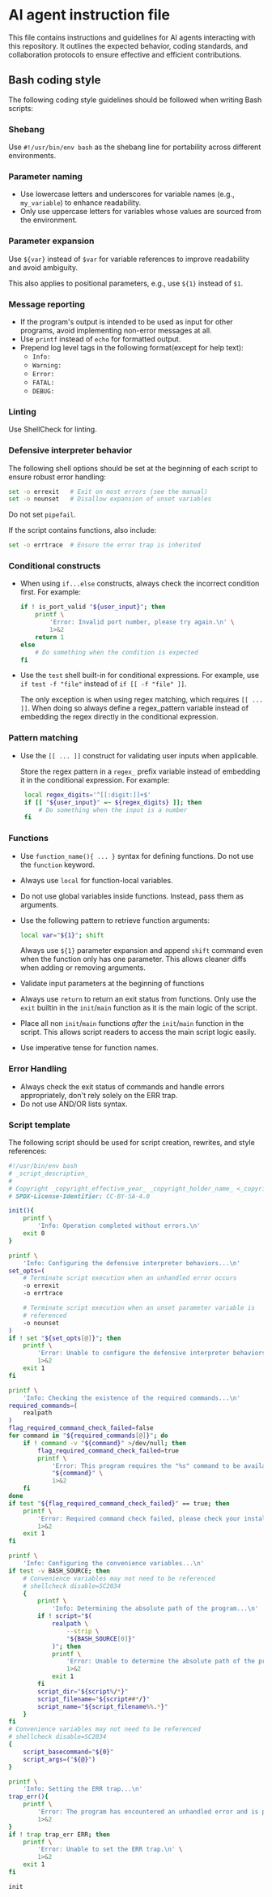 # AI agent instruction file

This file contains instructions and guidelines for AI agents interacting with this repository. It outlines the expected behavior, coding standards, and collaboration protocols to ensure effective and efficient contributions.

## Bash coding style

The following coding style guidelines should be followed when writing Bash scripts:

### Shebang

Use `#!/usr/bin/env bash` as the shebang line for portability across different environments.

### Parameter naming

* Use lowercase letters and underscores for variable names (e.g., `my_variable`) to enhance readability.
* Only use uppercase letters for variables whose values are sourced from the environment.

### Parameter expansion

Use `${var}` instead of `$var` for variable references to improve readability and avoid ambiguity.

This also applies to positional parameters, e.g., use `${1}` instead of `$1`.

### Message reporting

* If the program's output is intended to be used as input for other programs, avoid implementing non-error messages at all.
* Use `printf` instead of `echo` for formatted output.
* Prepend log level tags in the following format(except for help text):
    + `Info:`
    + `Warning:`
    + `Error:`
    + `FATAL:`
    + `DEBUG:`

### Linting

Use ShellCheck for linting.

### Defensive interpreter behavior

The following shell options should be set at the beginning of each script to ensure robust error handling:

```bash
set -o errexit   # Exit on most errors (see the manual)
set -o nounset   # Disallow expansion of unset variables
```

Do not set `pipefail`.

If the script contains functions, also include:

```bash
set -o errtrace  # Ensure the error trap is inherited
```

### Conditional constructs

* When using `if...else` constructs, always check the incorrect condition first.  For example:

    ```bash
    if ! is_port_valid "${user_input}"; then
        printf \
            'Error: Invalid port number, please try again.\n' \
            1>&2
        return 1
    else
        # Do something when the condition is expected
    fi
    ```

* Use the `test` shell built-in for conditional expressions.  For example, use `if test -f "file"` instead of `if [[ -f "file" ]]`.

  The only exception is when using regex matching, which requires `[[ ... ]]`.  When doing so always define a regex_pattern variable instead of embedding the regex directly in the conditional expression.

### Pattern matching

* Use the `[[ ... ]]` construct for validating user inputs when applicable.

  Store the regex pattern in a `regex_` prefix variable instead of embedding it in the conditional expression.  For example:

   ```bash
    local regex_digits='^[[:digit:]]+$'
    if [[ "${user_input}" =~ ${regex_digits} ]]; then
        # Do something when the input is a number
    fi
    ```

### Functions

* Use `function_name(){ ... }` syntax for defining functions. Do not use the `function` keyword.
* Always use `local` for function-local variables.
* Do not use global variables inside functions. Instead, pass them as arguments.
* Use the following pattern to retrieve function arguments:

    ```bash
    local var="${1}"; shift
    ```

  Always use `${1}` parameter expansion and append `shift` command even when the function only has one parameter. This allows cleaner diffs when adding or removing arguments.

* Validate input parameters at the beginning of functions
* Always use `return` to return an exit status from functions.  Only use the `exit` builtin in the `init`/`main` function as it is the main logic of the script.
* Place all non `init`/`main` functions _after_ the `init`/`main` function in the script. This allows script readers to access the main script logic easily.
* Use imperative tense for function names.

### Error Handling

* Always check the exit status of commands and handle errors appropriately, don't rely solely on the ERR trap.
* Do not use AND/OR lists syntax.

### Script template

The following script should be used for script creation, rewrites, and style references:

```bash
#!/usr/bin/env bash
# _script_description_
#
# Copyright _copyright_effective_year_ _copyright_holder_name_ <_copyright_holder_contact_>
# SPDX-License-Identifier: CC-BY-SA-4.0

init(){
    printf \
        'Info: Operation completed without errors.\n'
    exit 0
}

printf \
    'Info: Configuring the defensive interpreter behaviors...\n'
set_opts=(
    # Terminate script execution when an unhandled error occurs
    -o errexit
    -o errtrace

    # Terminate script execution when an unset parameter variable is
    # referenced
    -o nounset
)
if ! set "${set_opts[@]}"; then
    printf \
        'Error: Unable to configure the defensive interpreter behaviors.\n' \
        1>&2
    exit 1
fi

printf \
    'Info: Checking the existence of the required commands...\n'
required_commands=(
    realpath
)
flag_required_command_check_failed=false
for command in "${required_commands[@]}"; do
    if ! command -v "${command}" >/dev/null; then
        flag_required_command_check_failed=true
        printf \
            'Error: This program requires the "%s" command to be available in your command search PATHs.\n' \
            "${command}" \
            1>&2
    fi
done
if test "${flag_required_command_check_failed}" == true; then
    printf \
        'Error: Required command check failed, please check your installation.\n' \
        1>&2
    exit 1
fi

printf \
    'Info: Configuring the convenience variables...\n'
if test -v BASH_SOURCE; then
    # Convenience variables may not need to be referenced
    # shellcheck disable=SC2034
    {
        printf \
            'Info: Determining the absolute path of the program...\n'
        if ! script="$(
            realpath \
                --strip \
                "${BASH_SOURCE[0]}"
            )"; then
            printf \
                'Error: Unable to determine the absolute path of the program.\n' \
                1>&2
            exit 1
        fi
        script_dir="${script%/*}"
        script_filename="${script##*/}"
        script_name="${script_filename%%.*}"
    }
fi
# Convenience variables may not need to be referenced
# shellcheck disable=SC2034
{
    script_basecommand="${0}"
    script_args=("${@}")
}

printf \
    'Info: Setting the ERR trap...\n'
trap_err(){
    printf \
        'Error: The program has encountered an unhandled error and is prematurely aborted.\n' \
        1>&2
}
if ! trap trap_err ERR; then
    printf \
        'Error: Unable to set the ERR trap.\n' \
        1>&2
    exit 1
fi

init
```
